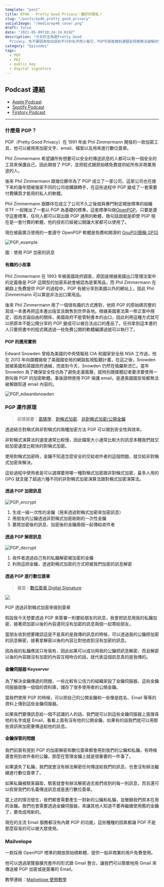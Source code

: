 ```yaml
---
template: "post"
title: EP46 - Pretty Good Privacy｜蠻好的隱私？
slug: "/posts/ep46_pretty_good_privacy"
socialImage: "/media/ep46_cover.png"
draft: false
date: "2021-05-09T20:24:34.019Z"
description: "今天的主角是Pretty Good
  Privacy，先不要因為他白話到不行的名字而小看它，PGP可是能做到連國安局都無法破解的安全性！早在1991年就被開發出來的PGP到底是怎麼做到高規格的安全性、經過這麼多年還可以存活下來，而身為一般民眾又可以怎麼利用這份技術呢？"
category: "Episodes"
tags:
  - PGP
  - PKI
  - public key
  - digital signature
---
```


## Podcast 連結

- [Apple Podcast](https://podcasts.apple.com/tw/podcast/%E8%B3%87%E5%AE%89%E8%A7%A3%E5%A3%93%E7%B8%AE/id1513276667#episodeGuid=ckohmxldp1sf408344yypud0g)
- [Spotify Podcast](https://open.spotify.com/episode/7wAR78aZ76iczwKMohUKiM)
- [Firstory Podcast](https://open.firstory.me/story/ckohmxldp1sf408344yypud0g)
---

### 什麼是 PGP？

PGP（Pretty Good Privacy）在 1991 年由 Phil Zimmermann 開發的一款加密工具，他可以被用來加密文字、email、檔案以及用來進行數位簽章。

Phil Zimmermann 希望讓所有想要可以安全的傳送訊息的人都可以有一個安全的工具來保護自己，因此開發了 PGP，並把程式跟原始碼免費提供給所有非商業用途的人。

後來 Phil Zimmermann 跟幾位夥伴為了 PGP 成立了一家公司，這家公司也在接下來的幾年間被幾家不同的公司收購跟轉手，在這些過程中 PGP 變成了一套需要付費購買才能用的私人的軟體。

Phil Zimmermann 跟夥伴在成立了公司不久之後就與專門制定開放標準的組織 IETF 一起推出了一套以 PGP 為基礎的標準，這套標準叫做[OpenPGP](https://www.openpgp.org/)。只要是遵守這套標準，任何人都可以寫出跟 PGP 通用的軟體，換句話說就是即使 PGP 現在是一套付費的軟體，他的技術已經被公開讓大家都可以使用了。

現在被最廣泛使用的一套遵守 OpenPGP 軟體是免費和開源的 [GnuPG(簡稱 GPG)](https://gnupg.org/)

![PGP_example](/media/PGP_example.png)

圖：使用 PGP 加密的訊息

#### 有趣的小故事

Phil Zimmermann 在 1993 年被美國政府調查，原因是根據美國出口管理法案中的定義像是 PGP 這類型的加密系統會被認為是軍用品，而 Phil Zimmermann 在網路上免費提供 PGP 的過程中，PGP 有被分享到美國以外的網站上，因此 Phil Zimmermann 可以算是非法出口軍用品。

後來 Phil Zimmermann 用了一個很有趣的方式應對，他把 PGP 的原始碼完整的寫成一本書再把這本書出版並且銷售到世界各地。根據美國憲法第一修正案中規定，因為言論自由的關係，美國政府不能管制書本的出口，因此利用這種方式就可以把原本不能公開分享的 PGP 變成可以被合法出口的產品了。任何拿到這本書的人只要把書中的程式碼透過一些免費公開的軟體編譯過就可以執行了。

#### PGP 的應用實例

Edward Snowden 曾經為美國的中央情報局 CIA 和國家安全局 NSA 工作過，他在 2013 年向媒體揭發了美國國安局的網路監視監聽計畫，在這之後，Snowden 就被美國和英國政府通緝，而直到今天，Snowden 仍然在俄羅斯流亡。當年 Snowden 為了確保安全性也為了避免走漏風聲，就特別跟媒體記者要求要使用一款叫做 PGP 的加密軟體。事後證明使用 PGP 保護 email，是連美國國安局都無法破解跟知道 email 內容的。

![PGP_edwardsnowden](/media/pgp_edwardsnowden.png)

### PGP 運作原理

> 前情提要：[密碼學](/posts/ep20_have_you_heard_of_cryptography)、[對稱式加密](/posts/ep21_public_key_encryption#對稱式加密)、[非對稱式加密/公開金鑰](/posts/ep21_public_key_encryption#非對稱式加密)

透過結合對稱式與非對稱式的兩種加密方法 PGP 可以做到安全性與效率。

非對稱式演算法的速度通常比較慢，因此檔案大小通常比較大的訊息本體我們就交給加密速度比較快的對稱式加密。

使用對稱式加密時，金鑰不知道怎麼安全的交給收件者的這個問題，就交給非對稱式加密來解決。

這些過程中使用者是可以選擇要用哪一種對稱式加密跟非對稱式加密，最多人用的 GPG 就支援了超過六種不同的非對稱式加密演算法跟對稱式加密演算法。

#### 透過 PGP 加密訊息

![PGP_encrypt](/media/PGP_encrypt.png)

1. 生成一組一次性的金鑰（用來透過對稱式加密來加密訊息）
2. 用朋友的公鑰透過非對稱式加密剛剛的一次性金鑰
3. 要將加密後的訊息、加密後的金鑰兩個一起傳給收件者

#### 透過 PGP 解密訊息

![PGP_decrypt](/media/PGP_decrypt.png)

1. 收件者透過自己有的私鑰解密被加密的金鑰
2. 利用這把金鑰，透過對稱式加密的方式把被我們加密的訊息解密

#### 透過 PGP 進行數位簽章

> 複習：[數位簽章 Digital Signature](/posts/ep21_public_key_encryption#數位簽章-digital-signature)

![](/media/pgp_digitalsignature.png)

PGP 透過非對稱式加密來做到簽章

假設我今天想要透過 PGP 來簽署一則要給朋友的訊息，我會把訊息用我的私鑰加密，接著把加密以後的內容連同沒有加密的訊息兩個一起寄給朋友。

當朋友收到想要確認這是不是真的是我傳的訊息的時候，可以透過我的公鑰把加密的訊息解密，接著拿解密以後的內容比對他收到沒有加密的訊息。

因為我的私鑰應該只有我有，因此如果可以成功用我的公鑰把訊息解密，而且解密以後的內容跟沒有加密的內容互相吻合的話，就代表這個訊息真的是我傳的。

#### 金鑰伺服器 Keyserver

為了解決金鑰傳遞的問題，一些比較有公信力的組織架設了金鑰伺服器，這些金鑰伺服器就像一個個的資料庫，儲存了很多使用者的公開金鑰。

當我們使用 PGP 的時候，可以把自己的公開金鑰和一些像是姓名、Email 等等的資料上傳到這些金鑰伺服器。

如果我們要傳訊息給一個不認識的人的話，我們就可以到這些金鑰伺服器上面搜尋他的名字或是 Email，看看上面有沒有他的公開金鑰，如果有的話我們就可以用那些資訊來加密要傳送給他的訊息。

#### 金鑰保管的問題

我們前面有提到 PGP 的加密解密和數位簽章都會用到我們的公鑰和私鑰，有時候還會用到收件者的公鑰，那麼在管理金鑰上就是很重要的一件事了。

如果遺失了私鑰，我們就會沒有辦法解密任何傳送給我們的訊息，也會沒有辦法繼續進行數位簽章了。

如果私鑰被駭客竊取，駭客就會有辦法解密過去我們收到的每一則訊息，而且還可以假冒我們的名義傳送訊息或是進行數位簽章。

當上述的情況發生，我們都會需要產生一對新的公鑰和私鑰，並撤銷我們原本在用的金鑰。我們也會需要透過金鑰伺服器，來讓其他人知道不要再繼續使用舊的金鑰了，要改成用新的。

現在的主流 Email 服務都沒有內建 PGP 的功能，這些種種的因素都讓 PGP 不是那麼容易的可以被大眾使用。

### Mailvelope

一款採用 OpenPGP 標準的開放原始碼軟體，提供一般非商業的用戶免費使用。

他可以透過瀏覽器擴充套件的形式跟 Gmail 整合，讓我們可以簡單地用 Gmail 來傳送被 PGP 加密或是簽署的 Email。

教學連結：[Mailvelope 使用教學](/posts/patches_how_to_use_mailvelope)

